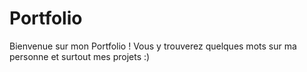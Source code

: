 # Portfolio 

Bienvenue sur mon Portfolio ! Vous y trouverez quelques mots sur ma personne et surtout mes projets :) 
